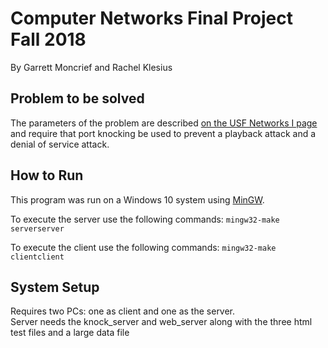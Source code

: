 <h1>Computer Networks Final Project Fall 2018</h1>
<p>By Garrett Moncrief and Rachel Klesius</p>

<h2>Problem to be solved</h2>
<p>The parameters of the problem are described <a href="http://www.csee.usf.edu/~kchriste/class2/project2.html">on the USF Networks I page</a> and require that port knocking be used to prevent a playback attack and a denial of service attack.</p>

<h2>How to Run</h2>
<p>This program was run on a Windows 10 system using <a href="http://www.mingw.org/">MinGW</a>.</p>
<p>
   To execute the server use the following commands:  
   <code>mingw32-make server</code><code>server</code>
</p>
<p>
   To execute the client use the following commands: 
    <code>mingw32-make client</code><code>client</code>
</p>

<h2>System Setup</h2>
<p>Requires two PCs: one as client and one as the server.
<br>Server needs the knock_server and web_server along with the three html test files and a large data file</p>